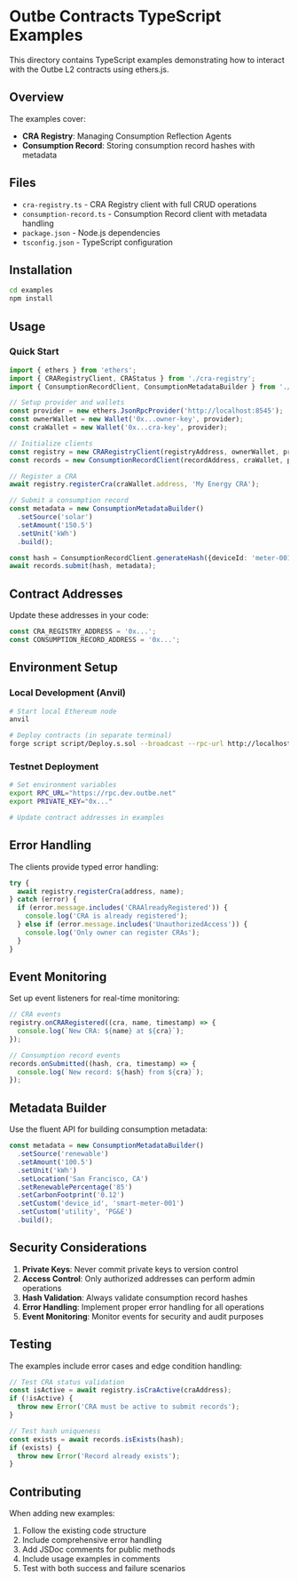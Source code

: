 # Outbe Contracts TypeScript Examples

This directory contains TypeScript examples demonstrating how to interact with the Outbe L2 contracts using ethers.js.

## Overview

The examples cover:
- **CRA Registry**: Managing Consumption Reflection Agents
- **Consumption Record**: Storing consumption record hashes with metadata

## Files

- `cra-registry.ts` - CRA Registry client with full CRUD operations
- `consumption-record.ts` - Consumption Record client with metadata handling
- `package.json` - Node.js dependencies
- `tsconfig.json` - TypeScript configuration

## Installation

```bash
cd examples
npm install
```

## Usage

### Quick Start

```typescript
import { ethers } from 'ethers';
import { CRARegistryClient, CRAStatus } from './cra-registry';
import { ConsumptionRecordClient, ConsumptionMetadataBuilder } from './consumption-record';

// Setup provider and wallets
const provider = new ethers.JsonRpcProvider('http://localhost:8545');
const ownerWallet = new Wallet('0x...owner-key', provider);
const craWallet = new Wallet('0x...cra-key', provider);

// Initialize clients
const registry = new CRARegistryClient(registryAddress, ownerWallet, provider);
const records = new ConsumptionRecordClient(recordAddress, craWallet, provider);

// Register a CRA
await registry.registerCra(craWallet.address, 'My Energy CRA');

// Submit a consumption record
const metadata = new ConsumptionMetadataBuilder()
  .setSource('solar')
  .setAmount('150.5')
  .setUnit('kWh')
  .build();

const hash = ConsumptionRecordClient.generateHash({deviceId: 'meter-001'});
await records.submit(hash, metadata);
```

## Contract Addresses

Update these addresses in your code:

```typescript
const CRA_REGISTRY_ADDRESS = '0x...';
const CONSUMPTION_RECORD_ADDRESS = '0x...';
```

## Environment Setup

### Local Development (Anvil)

```bash
# Start local Ethereum node
anvil

# Deploy contracts (in separate terminal)
forge script script/Deploy.s.sol --broadcast --rpc-url http://localhost:8545
```

### Testnet Deployment

```bash
# Set environment variables
export RPC_URL="https://rpc.dev.outbe.net"
export PRIVATE_KEY="0x..."

# Update contract addresses in examples
```

## Error Handling

The clients provide typed error handling:

```typescript
try {
  await registry.registerCra(address, name);
} catch (error) {
  if (error.message.includes('CRAAlreadyRegistered')) {
    console.log('CRA is already registered');
  } else if (error.message.includes('UnauthorizedAccess')) {
    console.log('Only owner can register CRAs');
  }
}
```

## Event Monitoring

Set up event listeners for real-time monitoring:

```typescript
// CRA events
registry.onCRARegistered((cra, name, timestamp) => {
  console.log(`New CRA: ${name} at ${cra}`);
});

// Consumption record events
records.onSubmitted((hash, cra, timestamp) => {
  console.log(`New record: ${hash} from ${cra}`);
});
```

## Metadata Builder

Use the fluent API for building consumption metadata:

```typescript
const metadata = new ConsumptionMetadataBuilder()
  .setSource('renewable')
  .setAmount('100.5')
  .setUnit('kWh')
  .setLocation('San Francisco, CA')
  .setRenewablePercentage('85')
  .setCarbonFootprint('0.12')
  .setCustom('device_id', 'smart-meter-001')
  .setCustom('utility', 'PG&E')
  .build();
```

## Security Considerations

1. **Private Keys**: Never commit private keys to version control
2. **Access Control**: Only authorized addresses can perform admin operations
3. **Hash Validation**: Always validate consumption record hashes
4. **Error Handling**: Implement proper error handling for all operations
5. **Event Monitoring**: Monitor events for security and audit purposes

## Testing

The examples include error cases and edge condition handling:

```typescript
// Test CRA status validation
const isActive = await registry.isCraActive(craAddress);
if (!isActive) {
  throw new Error('CRA must be active to submit records');
}

// Test hash uniqueness
const exists = await records.isExists(hash);
if (exists) {
  throw new Error('Record already exists');
}
```

## Contributing

When adding new examples:
1. Follow the existing code structure
2. Include comprehensive error handling
3. Add JSDoc comments for public methods
4. Include usage examples in comments
5. Test with both success and failure scenarios